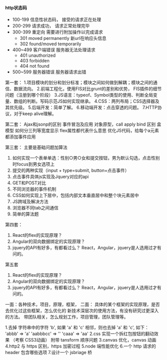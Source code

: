 #### http状态码
* 100-199  信息性状态码， 接受的请求正在处理
* 200-299 请求成功， 请求正常处理完毕
* 300-399 重定向 需要进行附加操作以完成请求
    * 301 moved permanently 新url在响应头信息
    * 302 found/moved temporarily
* 400~499 客户端错误 服务器无法处理请求
    * 401 unauthorized
    * 403 forbidden   
    * 404 not found
* 500~599 服务器错误 服务器请求出错



第一套：
1.项目模块的划分和划分标准；模块之间如何做到解耦；模块之间的通信、数据流向。
2.前端工程化，使用FIS对比grunt的差别和优势， FIS插件的细节问题（注册到哪个阶段）
3.JS语言：typeof、Symbol类型的使用、判断全局变量、数组的判断。写码示范JS如何实现继承。
4.CSS：两列布局；CSS选择器及其优先级。
5.后端开发：简单了解。
6.移动端开发：点击穿透的问题。
7.HTTP协议，对于keep alive理解。

第二套：
Ajax和jsonp的区别
事件冒泡及应用
对象原型，call apply bind 区别
盒模型
如何分三列等宽度显示
flex属性都代表什么意思
优化JS代码，给每个a元素都添加事件应用

第三套：
主要是基础问题加算法
1. 如何实现一个表单单选：性别○男○女和提交按钮，男为默认勾选，点击性别时focus到男女选项上
2. 提交的两种实现（input + type=submit, button+点击事件）
3. 点击事件具体js实现及Jquery对应的api
4. GET和POST对比
5. 不同浏览器的事件机制
6. CSS如何实现上下居中，包括内部文本垂直居中和整个块元素居中
7. JS跨域及解决方法
8. 浏览器不同tab之间通信
9. 简单的算法题

第四套：
1. React的flex的实现原理？
2. Angular的双向数据绑定的实现原理？
3. jquery的API有好多，有都看过么？
React，Angular，jquery是人选用过才有问的。


第五套
1. React的flex的实现原理？
2. Angular的双向数据绑定的实现原理？
3. jquery的API有好多，有都看过么？
React，Angular，jquery是人选用过才有问的。


一面：各种技术，项目，原理，框架，
二面：
具体的某个框架的实现原理，是否去优化过这些框架，怎么优化的
新技术深层次的使用方法，有没有研究过更深入的方法。
带团队相关，怎么规划工作，项目管理，团队管理等。


1.去掉 字符串中的字符 'b', 如果 'a' 和 'c' 相邻，则也去掉 'a' 和 'c', 如下：
'abbb' => 'a'
'aabbbcc' => ''
'caaa' => 'aa'
2.css 实现一个拆红包按钮的翻动效果 （考察 CSS3动画） 附带 tansform 顺序问题
3.canvas 优化，canvas 动画
4.http2 与 https 区别，https 加密过程
5.node 端性能优化
6.一个 http 请求的 header 包含哪些选项
7.设计一个 jsbriage 桥
